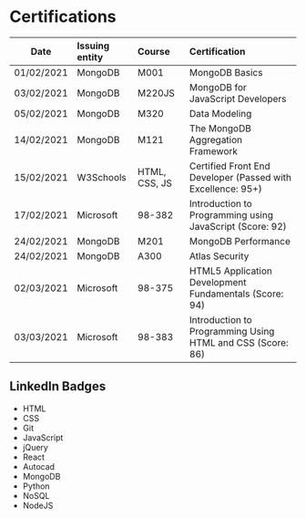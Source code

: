 # Certifications

| Date       | Issuing entity | Course        | Certification                                                    |
| ---------- | :------------- | :------------ | :--------------------------------------------------------------- |
| 01/02/2021 | MongoDB        | M001          | MongoDB Basics                                                   |
| 03/02/2021 | MongoDB        | M220JS        | MongoDB for JavaScript Developers                                |
| 05/02/2021 | MongoDB        | M320          | Data Modeling                                                    |
| 14/02/2021 | MongoDB        | M121          | The MongoDB Aggregation Framework                                |
| 15/02/2021 | W3Schools      | HTML, CSS, JS | Certified Front End Developer (Passed with Excellence: 95+)      |
| 17/02/2021 | Microsoft      | 98-382        | Introduction to Programming using JavaScript (Score: 92)         |
| 24/02/2021 | MongoDB        | M201          | MongoDB Performance                                              |
| 24/02/2021 | MongoDB        | A300          | Atlas Security                                                   |
| 02/03/2021 | Microsoft      | 98-375        | HTML5 Application Development Fundamentals (Score: 94)           |
| 03/03/2021 | Microsoft      | 98-383        | Introduction to Programming Using HTML and CSS (Score: 86) |

## LinkedIn Badges

- HTML
- CSS
- Git
- JavaScript
- jQuery
- React
- Autocad
- MongoDB
- Python
- NoSQL
- NodeJS
